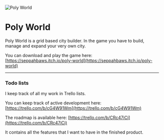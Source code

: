 ![Poly World](https://img.itch.zone/aW1nLzExNzYzOTkucG5n/original/RyG6Zz.png)

Poly World
===

Poly World is a grid based city builder. In the game you have to build, manage and expand your very own city.

You can download and play the game here: [https://seppahbaws.itch.io/poly-world](https://seppahbaws.itch.io/poly-world)

---

### Todo lists

I keep track of all my work in Trello lists.

You can keep track of active development here: [https://trello.com/b/cG4W91Wm](https://trello.com/b/cG4W91Wm)

The roadmap is available here: [https://trello.com/b/CRc47iCi](https://trello.com/b/CRc47iCi)

It contains all the features that I want to have in the finished product.
